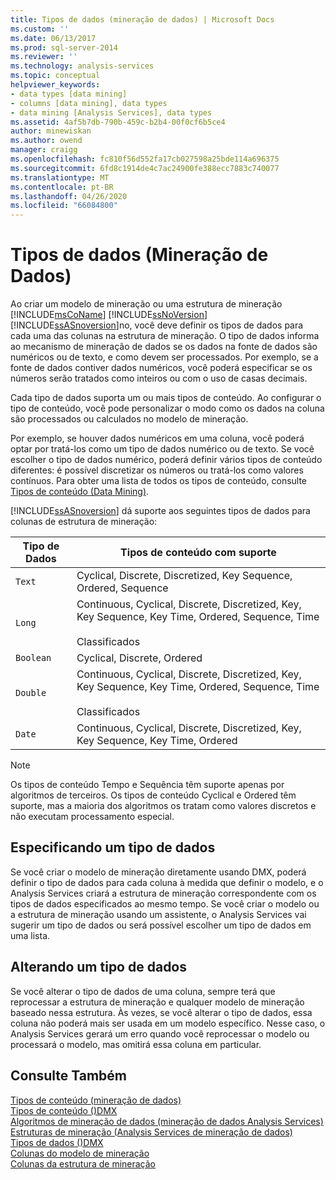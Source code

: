 ```yaml
---
title: Tipos de dados (mineração de dados) | Microsoft Docs
ms.custom: ''
ms.date: 06/13/2017
ms.prod: sql-server-2014
ms.reviewer: ''
ms.technology: analysis-services
ms.topic: conceptual
helpviewer_keywords:
- data types [data mining]
- columns [data mining], data types
- data mining [Analysis Services], data types
ms.assetid: 4af5b7db-790b-459c-b2b4-00f0cf6b5ce4
author: minewiskan
ms.author: owend
manager: craigg
ms.openlocfilehash: fc810f56d552fa17cb027598a25bde114a696375
ms.sourcegitcommit: 6fd8c1914de4c7ac24900fe388ecc7883c740077
ms.translationtype: MT
ms.contentlocale: pt-BR
ms.lasthandoff: 04/26/2020
ms.locfileid: "66084800"
---
```

# <a name="data-types-data-mining"></a>Tipos de dados (Mineração de Dados)
  Ao criar um modelo de mineração ou uma estrutura de mineração [!INCLUDE[msCoName](../../includes/msconame-md.md)] [!INCLUDE[ssNoVersion](../../includes/ssnoversion-md.md)] [!INCLUDE[ssASnoversion](../../includes/ssasnoversion-md.md)]no, você deve definir os tipos de dados para cada uma das colunas na estrutura de mineração. O tipo de dados informa ao mecanismo de mineração de dados se os dados na fonte de dados são numéricos ou de texto, e como devem ser processados. Por exemplo, se a fonte de dados contiver dados numéricos, você poderá especificar se os números serão tratados como inteiros ou com o uso de casas decimais.  
  
 Cada tipo de dados suporta um ou mais tipos de conteúdo. Ao configurar o tipo de conteúdo, você pode personalizar o modo como os dados na coluna são processados ou calculados no modelo de mineração.  
  
 Por exemplo, se houver dados numéricos em uma coluna, você poderá optar por tratá-los como um tipo de dados numérico ou de texto. Se você escolher o tipo de dados numérico, poderá definir vários tipos de conteúdo diferentes: é possível discretizar os números ou tratá-los como valores contínuos. Para obter uma lista de todos os tipos de conteúdo, consulte [Tipos de conteúdo &#40;Data Mining&#41;](content-types-data-mining.md).  
  
 [!INCLUDE[ssASnoversion](../../includes/ssasnoversion-md.md)] dá suporte aos seguintes tipos de dados para colunas de estrutura de mineração:  
  
|Tipo de Dados|Tipos de conteúdo com suporte|  
|---------------|-----------------------------|  
|`Text`|Cyclical, Discrete, Discretized, Key Sequence, Ordered, Sequence|  
|`Long`|Continuous, Cyclical, Discrete, Discretized, Key, Key Sequence, Key Time, Ordered, Sequence, Time<br /><br /> Classificados|  
|`Boolean`|Cyclical, Discrete, Ordered|  
|`Double`|Continuous, Cyclical, Discrete, Discretized, Key, Key Sequence, Key Time, Ordered, Sequence, Time<br /><br /> Classificados|  
|`Date`|Continuous, Cyclical, Discrete, Discretized, Key, Key Sequence, Key Time, Ordered|  
  
> [!NOTE]  
>  Os tipos de conteúdo Tempo e Sequência têm suporte apenas por algoritmos de terceiros. Os tipos de conteúdo Cyclical e Ordered têm suporte, mas a maioria dos algoritmos os tratam como valores discretos e não executam processamento especial.  
  
## <a name="specifying-a-data-type"></a>Especificando um tipo de dados  
 Se você criar o modelo de mineração diretamente usando DMX, poderá definir o tipo de dados para cada coluna à medida que definir o modelo, e o Analysis Services criará a estrutura de mineração correspondente com os tipos de dados especificados ao mesmo tempo. Se você criar o modelo ou a estrutura de mineração usando um assistente, o Analysis Services vai sugerir um tipo de dados ou será possível escolher um tipo de dados em uma lista.  
  
## <a name="changing-a-data-type"></a>Alterando um tipo de dados  
 Se você alterar o tipo de dados de uma coluna, sempre terá que reprocessar a estrutura de mineração e qualquer modelo de mineração baseado nessa estrutura. Às vezes, se você alterar o tipo de dados, essa coluna não poderá mais ser usada em um modelo específico. Nesse caso, o Analysis Services gerará um erro quando você reprocessar o modelo ou processará o modelo, mas omitirá essa coluna em particular.  
  
## <a name="see-also"></a>Consulte Também  
 [Tipos de conteúdo &#40;mineração de dados&#41;](content-types-data-mining.md)   
 [Tipos de conteúdo &#40;&#41;DMX](/sql/dmx/content-types-dmx)   
 [Algoritmos de mineração de dados &#40;mineração de dados Analysis Services&#41;](data-mining-algorithms-analysis-services-data-mining.md)   
 [Estruturas de mineração &#40;Analysis Services de mineração de dados&#41;](mining-structures-analysis-services-data-mining.md)   
 [Tipos de dados &#40;&#41;DMX](/sql/dmx/data-types-dmx)   
 [Colunas do modelo de mineração](mining-model-columns.md)   
 [Colunas da estrutura de mineração](mining-structure-columns.md)  
  
  
